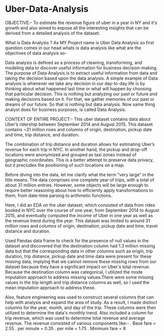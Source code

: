 # Uber-Data-Analysis
OBJECTIVE:- To estimate the revenue figure of uber in a year in NY and it's growth and also aimed to expose all the interesting insights that can be derived from a detailed analysis of the dataset.

What is Data Analysis ?
As MY Project name is Uber Data Analysis so first question comes in our head whats is data analysis like what are the objectives of data analysis so-

Data analysis is defined as a process of cleaning, transforming, and modeling data to discover useful information for business decision-making. The purpose of Data Analysis is to extract useful information from data and taking the decision based upon the data analysis.
A simple example of Data analysis is whenever we take any decision in our day-to-day life is by thinking about what happened last time or what will happen by choosing that particular decision. This is nothing but analyzing our past or future and making decisions based on it. For that, we gather memories of our past or dreams of our future. So that is nothing but data analysis. Now same thing analyst does for business purposes, is called Data Analysis.

CONTEXT OF ENTIRE PROJECT:-
This uber dataset contains data about Uber’s ridership between September 2014 and August 2015. This dataset contains ~31 million rows and columns of origin, destination, pickup date and time, trip distance, and duration.

The combination of trip distance and duration allows for estimating Uber’s revenue for each trip in NYC. In another hand, the pickup and drop-off locations were anonymized and grouped as taxi zones instead of geographic coordinates. This is a better attempt to preserve data privacy, but it precludes the positioning of such locations on a map.

Before diving into the data, let me clarify what the term “very large” in the title means. The data comprises one complete year of trips, with a total of about 31 million entries. However, some objects will be large enough to require better reasoning about how to efficiently apply transformations to them, from date-time parsing to arithmetic functions.

Here, I did an EDA on the uber dataset, which consisted of data from rides booked in NYC over the course of one year, from September 2014 to August 2015, and eventually computed the income of Uber in one year as well as the revenue trend during the year. This dataset was limited to around 31 million rows and columns of origin, destination, pickup date and time, travel distance and duration.

Used Pandas data frame to check for the presence of null values in the dataset and discovered that the destination column had 1.3 million missing data but that the corresponding data in other columns such as origin, trip duration, trip distance, pickup date and time data were present for these missing data, implying that we cannot remove these missing rows from our dataset because they have a significant impact on Uber's total revenue. Because the destination column was categorical, I utilized the mode imputation approach to address missing values.There were some missing values in the trip length and trip distance columns as well, so I used the mean imputation approach to address these.

Also, feature engineering was used to construct several columns that can help with analysis and expand the area of study. As a result, I made distinct columns for the year, month, and day of the trip. These columns were then utilized to determine the data's monthly trend. Also included a column for trip revenue, which was used to determine total revenue and average revenue. The revenue consisted of various components like:-
. Base fare = 2.55
. per minute = 0.35
. per mile = 1.75
. Minimum fare = 8
